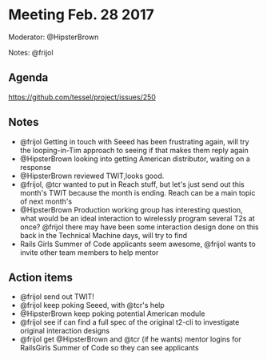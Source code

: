 # Meeting Feb. 28 2017

Moderator: @HipsterBrown

Notes: @frijol

## Agenda

<https://github.com/tessel/project/issues/250>

## Notes

- @frijol Getting in touch with Seeed has been frustrating again, will try the looping-in-Tim approach to seeing if that makes them reply again
- @HipsterBrown looking into getting American distributor, waiting on a response
- @HipsterBrown reviewed TWIT,looks good.
- @frijol, @tcr wanted to put in Reach stuff, but let's just send out this month's TWIT because the month is ending. Reach can be a main topic of next month's
- @HipsterBrown Production working group has interesting question, what would be an ideal interaction to wirelessly program several T2s at once? @frijol there may have been some interaction design done on this back in the Technical Machine days, will try to find
- Rails Girls Summer of Code applicants seem awesome, @frijol wants to invite other team members to help mentor

## Action items

- @frijol send out TWIT!
- @frijol keep poking Seeed, with @tcr's help
- @HipsterBrown keep poking potential American module
- @frijol see if can find a full spec of the original t2-cli to investigate original interaction designs
- @frijol get @HipsterBrown and @tcr (if he wants) mentor logins for RailsGirls Summer of Code so they can see applicants
